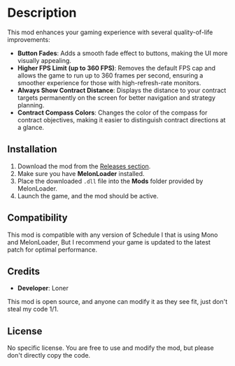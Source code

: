 # Description

This mod enhances your gaming experience with several quality-of-life improvements:
- **Button Fades**: Adds a smooth fade effect to buttons, making the UI more visually appealing.
- **Higher FPS Limit (up to 360 FPS)**: Removes the default FPS cap and allows the game to run up to 360 frames per second, ensuring a smoother experience for those with high-refresh-rate monitors.
- **Always Show Contract Distance**: Displays the distance to your contract targets permanently on the screen for better navigation and strategy planning.
- **Contract Compass Colors**: Changes the color of the compass for contract objectives, making it easier to distinguish contract directions at a glance.

## Installation

1. Download the mod from the [Releases section](https://github.com/Loner1536/QualityOfLife/releases).
2. Make sure you have **MelonLoader** installed.
3. Place the downloaded `.dll` file into the **Mods** folder provided by MelonLoader.
4. Launch the game, and the mod should be active.

## Compatibility

This mod is compatible with any version of Schedule I that is using Mono and MelonLoader, But I recommend your game is updated to the latest patch for optimal performance.

## Credits

- **Developer**: Loner

This mod is open source, and anyone can modify it as they see fit, just don't steal my code 1/1.

## License

No specific license. You are free to use and modify the mod, but please don't directly copy the code.
